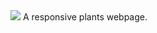 <img src="https://res.cloudinary.com/djix6uusx/image/upload/v1643069512/flora-logo_dzrytg.png"/>
A responsive plants webpage.
